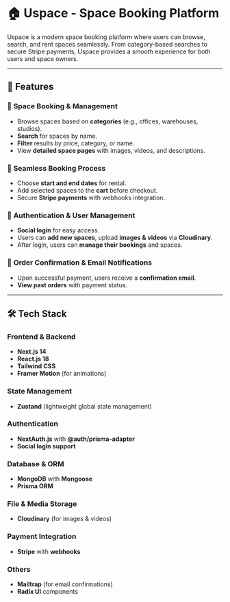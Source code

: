 # 🏠 Uspace - Space Booking Platform  

Uspace is a modern space booking platform where users can browse, search, and rent spaces seamlessly. From category-based searches to secure Stripe payments, Uspace provides a smooth experience for both users and space owners.  

---

## 🚀 Features  

### 🏢 **Space Booking & Management**  
- Browse spaces based on **categories** (e.g., offices, warehouses, studios).  
- **Search** for spaces by name.  
- **Filter** results by price, category, or name.  
- View **detailed space pages** with images, videos, and descriptions.  

### 📅 **Seamless Booking Process**  
- Choose **start and end dates** for rental.  
- Add selected spaces to the **cart** before checkout.  
- Secure **Stripe payments** with webhooks integration.  

### 🔐 **Authentication & User Management**  
- **Social login** for easy access.  
- Users can **add new spaces**, upload **images & videos** via **Cloudinary**.  
- After login, users can **manage their bookings** and spaces.  

### 📧 **Order Confirmation & Email Notifications**  
- Upon successful payment, users receive a **confirmation email**.  
- **View past orders** with payment status.  

---

## 🛠️ Tech Stack  

### **Frontend & Backend**  
- **Next.js 14**  
- **React.js 18**  
- **Tailwind CSS**  
- **Framer Motion** (for animations)  

### **State Management**  
- **Zustand** (lightweight global state management)  

### **Authentication**  
- **NextAuth.js** with **@auth/prisma-adapter**  
- **Social login support**  

### **Database & ORM**  
- **MongoDB** with **Mongoose**  
- **Prisma ORM**  

### **File & Media Storage**  
- **Cloudinary** (for images & videos)  

### **Payment Integration**  
- **Stripe** with **webhooks**  

### **Others**  
- **Mailtrap** (for email confirmations)  
- **Radix UI** components